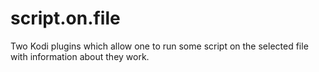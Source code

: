 # script.on.file
Two Kodi plugins which allow one to run some script on the selected file with information about they work.
